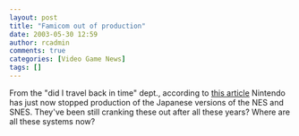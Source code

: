 ```yaml
---
layout: post
title: "Famicom out of production"
date: 2003-05-30 12:59
author: rcadmin
comments: true
categories: [Video Game News]
tags: []
---
```

From the "did I travel back in time" dept., according to <a href=http://www.gamers.com/news/1392909>this article</a> Nintendo has just now stopped production of the Japanese versions of the NES and SNES. They've been still cranking these out after all these years? Where are all these systems now? 
